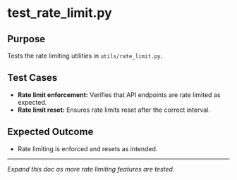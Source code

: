 # test_rate_limit.py

## Purpose

Tests the rate limiting utilities in `utils/rate_limit.py`.

## Test Cases

- **Rate limit enforcement:** Verifies that API endpoints are rate limited as expected.
- **Rate limit reset:** Ensures rate limits reset after the correct interval.

## Expected Outcome

- Rate limiting is enforced and resets as intended.

---

_Expand this doc as more rate limiting features are tested._
